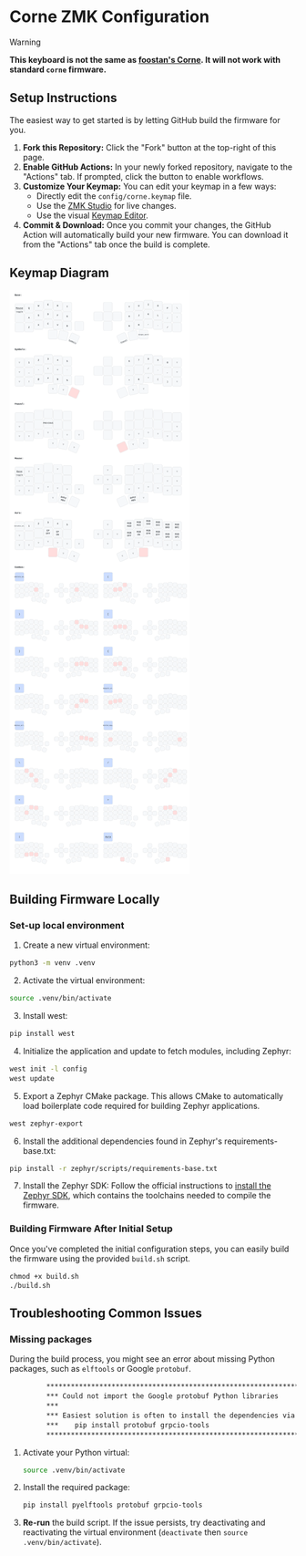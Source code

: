 # Corne ZMK Configuration

> [!WARNING] 
> **This keyboard is not the same as [foostan's Corne](https://github.com/foostan/crkbd). It will not work with standard `corne` firmware.**

## Setup Instructions

The easiest way to get started is by letting GitHub build the firmware for you.

1. **Fork this Repository:** Click the "Fork" button at the top-right of this page.
2. **Enable GitHub Actions:** In your newly forked repository, navigate to the "Actions" tab. If prompted, click the button to enable workflows.
3. **Customize Your Keymap:** You can edit your keymap in a few ways:
   - Directly edit the `config/corne.keymap` file.
   - Use the [ZMK Studio](https://zmk.studio/) for live changes.
   - Use the visual [Keymap Editor](https://nickcoutsos.github.io/keymap-editor/).
4. **Commit \& Download:** Once you commit your changes, the GitHub Action will automatically build your new firmware. You can download it from the "Actions" tab once the build is complete.

## Keymap Diagram

![Diagram of config/corne.keymap](keymap-drawer/corne.svg "generated by @caksoylar's Keymap Drawer")

## Building Firmware Locally

### Set-up local environment

1. Create a new virtual environment:

```bash
python3 -m venv .venv
```

2. Activate the virtual environment:

```bash
source .venv/bin/activate
```

3. Install west:

```bash
pip install west
```

4. Initialize the application and update to fetch modules, including Zephyr:

```bash
west init -l config
west update
```

5. Export a Zephyr CMake package. This allows CMake to automatically load boilerplate code required for building Zephyr applications.

```bash
west zephyr-export
```

6. Install the additional dependencies found in Zephyr's requirements-base.txt:

```bash
pip install -r zephyr/scripts/requirements-base.txt
```

7. Install the Zephyr SDK: Follow the official instructions to [install the Zephyr SDK](https://docs.zephyrproject.org/3.5.0/develop/getting_started/index.html#install-zephyr-sdk), which contains the toolchains needed to compile the firmware.

### Building Firmware After Initial Setup

Once you've completed the initial configuration steps, you can easily build the firmware using the provided `build.sh` script.

```
chmod +x build.sh
./build.sh
```

## Troubleshooting Common Issues

### Missing packages

During the build process, you might see an error about missing Python packages, such as `elftools` or Google `protobuf`.

```bash
         **********************************************************************
         *** Could not import the Google protobuf Python libraries          ***
         ***                                                                ***
         *** Easiest solution is often to install the dependencies via pip: ***
         ***    pip install protobuf grpcio-tools                           ***
         **********************************************************************
```

1. Activate your Python virtual:

   ```bash
   source .venv/bin/activate
   ```

1. Install the required package:

   ```bash
   pip install pyelftools protobuf grpcio-tools
   ```

1. **Re-run** the build script. If the issue persists, try deactivating and reactivating the virtual environment (`deactivate` then `source .venv/bin/activate`).
